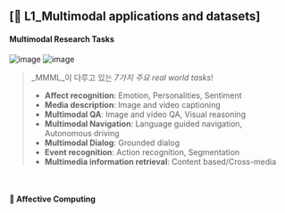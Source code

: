 ## [📔 L1_Multimodal applications and datasets]

#### Multimodal Research Tasks
![image](https://user-images.githubusercontent.com/33504288/124379253-d93f5400-dcf0-11eb-84de-03be4d9f0ba9.png)
![image](https://user-images.githubusercontent.com/33504288/124379262-e1978f00-dcf0-11eb-84f7-8b4832d5ed37.png)
> _MMML_이 다루고 있는 _7가지 주요 real world tasks_!
> - **Affect recognition**: Emotion, Personalities, Sentiment
> - **Media description**: Image and video captioning
> - **Multimodal QA**: Image and video QA, Visual reasoning
> - **Multimodal Navigation**: Language guided navigation, Autonomous driving
> - **Multimodal Dialog**: Grounded dialog
> - **Event recognition**: Action recognition, Segmentation
> - **Multimedia information retrieval**: Content based/Cross-media

<br>

#### 🌈 Affective Computing
> 
